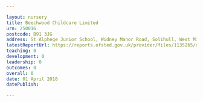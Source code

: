 ```yaml
---

layout: nursery
title: Beechwood Childcare Limited
urn: 250016
postcode: B91 3JG
address: St Alphege Junior School, Widney Manor Road, Solihull, West Midlands, B91 3JG
latestReportUrl: https://reports.ofsted.gov.uk/provider/files/1135265/urn/250016.pdf
teaching: 0
development: 0
leadership: 0
outcomes: 0
overall: 0
date: 01 April 2018 
datePublish: 

---
```

